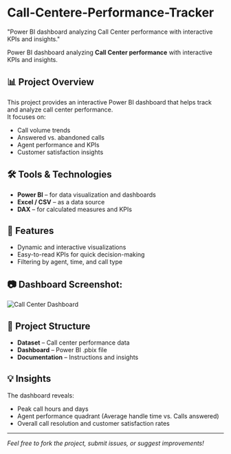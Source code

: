 # Call-Centere-Performance-Tracker
"Power BI dashboard analyzing Call Center performance with interactive KPIs and insights."

Power BI dashboard analyzing **Call Center performance** with interactive KPIs and insights.

## 📊 Project Overview
This project provides an interactive Power BI dashboard that helps track and analyze call center performance.  
It focuses on:
- Call volume trends  
- Answered vs. abandoned calls  
- Agent performance and KPIs  
- Customer satisfaction insights  

## 🛠 Tools & Technologies
- **Power BI** – for data visualization and dashboards  
- **Excel / CSV** – as a data source  
- **DAX** – for calculated measures and KPIs  

## 🚀 Features
- Dynamic and interactive visualizations  
- Easy-to-read KPIs for quick decision-making  
- Filtering by agent, time, and call type  

## 📷 **Dashboard Screenshot:**
![Call Center Dashboard](Screenshot2025-09-01.png)  



## 📂 Project Structure
- **Dataset** – Call center performance data  
- **Dashboard** – Power BI .pbix file  
- **Documentation** – Instructions and insights  

## 💡 Insights
The dashboard reveals:
- Peak call hours and days  
- Agent performance quadrant (Average handle time vs. Calls answered)  
- Overall call resolution and customer satisfaction rates  

---

*Feel free to fork the project, submit issues, or suggest improvements!*
